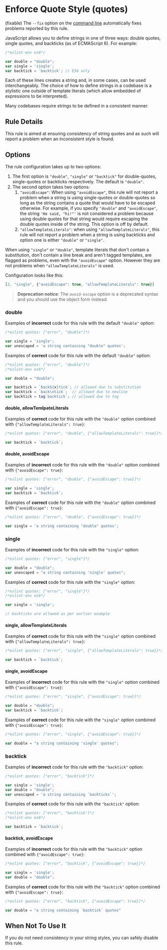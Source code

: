 # Enforce Quote Style (quotes)

(fixable) The `--fix` option on the [command line](../user-guide/command-line-interface#fix) automatically fixes problems reported by this rule.

JavaScript allows you to define strings in one of three ways: double quotes, single quotes, and backticks (as of ECMAScript 6). For example:

```js
/*eslint-env es6*/

var double = "double";
var single = 'single';
var backtick = `backtick`; // ES6 only
```

Each of these lines creates a string and, in some cases, can be used interchangeably. The choice of how to define strings in a codebase is a stylistic one outside of template literals (which allow embedded of expressions to be interpreted).

Many codebases require strings to be defined in a consistent manner.

## Rule Details

This rule is aimed at ensuring consistency of string quotes and as such will report a problem when an inconsistent style is found.

## Options

The rule configuration takes up to two options:

1. The first option is `"double"`, `"single"` or `"backtick"` for double-quotes, single-quotes or backticks respectively. The default is `"double"`.
1. The second option takes two options:
    1. `"avoidEscape"`: When using `"avoidEscape"`, this rule will not report a problem when a string is using single-quotes or double-quotes so long as the string contains a quote that would have to be escaped otherwise. For example, if you specify `"double"` and `"avoidEscape"`, the string `'He said, "hi!"'` is not considered a problem because using double quotes for that string would require escaping the double quotes inside of the string. This option is off by default.
    1. `"allowTemplateLiterals"`: when using `"allowTemplateLiterals"`, this rule will not report a problem when a string is using backticks and option one is either `"double"` or `"single"`.

When using `"single"` or `"double"`, template literals that don't contain a substitution, don't contain a line break and aren't tagged templates, are flagged as problems, even with the `"avoidEscape"` option. However they are not problems when `"allowTemplateLiterals"` is used.

Configuration looks like this:

```js
[2, "single", {"avoidEscape": true, "allowTemplateLiterals": true}]
```

> **Deprecation notice**: The `avoid-escape` option is a deprecated syntax and you should use the object form instead.

### double

Examples of **incorrect** code for this rule with the default `"double"` option:

```js
/*eslint quotes: ["error", "double"]*/

var single = 'single';
var unescaped = 'a string containing "double" quotes';
```
Examples of **correct** code for this rule with the default `"double"` option:

```js
/*eslint quotes: ["error", "double"]*/
/*eslint-env es6*/

var double = "double";

var backtick = `back${x}tick`; // allowed due to substitution
var backtick = `back\ntick`;  // allowed due to newline
var backtick = tag`backtick`; // allowed due to tag
```

#### double, allowTemlpateLiterals

Examples of **correct** code for this rule with the `"double"` option combined with `{"allowTemplateLiterals": true}`:

```js
/*eslint quotes: ["error", "double", {"allowTemplateLiterals": true}]*/

var backtick = `backtick`;
```

#### double, avoidEscape

Examples of **incorrect** code for this rule with the `"double"` option combined with `{"avoidEscape": true}`:

```js
/*eslint quotes: ["error", "double", {"avoidEscape": true}]*/

var single = 'single';
var backtick = `backtick`;
```

Examples of **correct** code for this rule with the `"double"` option combined with `{"avoidEscape": true}`:

```js
/*eslint quotes: ["error", "double", {"avoidEscape": true}]*/

var single = 'a string containing "double" quotes';
```

### single

Examples of **incorrect** code for this rule with the `"single"` option:

```js
/*eslint quotes: ["error", "single"]*/

var double = "double";
var unescaped = "a string containing 'single' quotes";
```

Examples of **correct** code for this rule with the `"single"` option:

```js
/*eslint quotes: ["error", "single"]*/
/*eslint-env es6*/

var single = 'single';

// backticks are allowed as per earlier example
```

#### single, allowTemplateLiterals

Examples of **correct** code for this rule with the `"single"` option combined with `{"allowTemplateLiterals": true}`:

```js
/*eslint quotes: ["error", "single", {"allowTemplateLiterals": true}]*/

var backtick = `backtick`;
```

#### single, avoidEscape

Examples of **incorrect** code for this rule with the `"single"` option combined with `{"avoidEscape": true}`:

```js
/*eslint quotes: ["error", "single", {"avoidEscape": true}]*/

var double = "double";
var backtick = `backtick`;
```

Examples of **correct** code for this rule with the `"single"` option combined with `{"avoidEscape": true}`:

```js
/*eslint quotes: ["error", "single", {"avoidEscape": true}]*/

var double = "a string containing 'single' quotes";
```

### backtick

Examples of **incorrect** code for this rule with the `"backtick"` option:

```js
/*eslint quotes: ["error", "backtick"]*/

var single = 'single';
var double = "double";
var unescaped = 'a string containing `backticks`';
```

Examples of **correct** code for this rule with the `"backtick"` option:

```js
/*eslint quotes: ["error", "backtick"]*/
/*eslint-env es6*/

var backtick = `backtick`;
```

#### backtick, avoidEscape

Examples of **incorrect** code for this rule with the `"backtick"` option combined with `{"avoidEscape": true}`:

```js
/*eslint quotes: ["error", "backtick", {"avoidEscape": true}]*/

var single = 'single';
var double = "double";
```

Examples of **correct** code for this rule with the `"backtick"` option combined with `{"avoidEscape": true}`:

```js
/*eslint quotes: ["error", "backtick", {"avoidEscape": true}]*/

var double = "a string containing `backtick` quotes"
```

## When Not To Use It

If you do not need consistency in your string styles, you can safely disable this rule.
